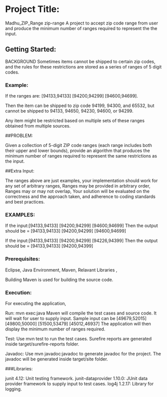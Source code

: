 # Project Title:

Madhu_ZIP_Range
zip-range A project to accept zip code range from user and produce the minimum number of ranges required to represent the the input.

## Getting Started:

BACKGROUND Sometimes items cannot be shipped to certain zip codes, and the rules for these restrictions are stored as a series of ranges of 5 digit codes. 

### Example:

If the ranges are: [94133,94133] [94200,94299] [94600,94699].

Then the item can be shipped to zip code 94199, 94300, and 65532, but cannot be shipped to 94133, 94650, 94230, 94600, or 94299.

Any item might be restricted based on multiple sets of these ranges obtained from multiple sources.

##PROBLEM:

Given a collection of 5-digit ZIP code ranges (each range includes both their upper and lower bounds), provide an algorithm that produces the minimum number of ranges required to represent the same restrictions as the input.

##Extra Input: 

The ranges above are just examples, your implementation should work for any set of arbitrary ranges,
Ranges may be provided in arbitrary order,
Ranges may or may not overlap,
Your solution will be evaluated on the correctness and the approach taken, and adherence to coding standards and best practices.

### EXAMPLES: 

If the input:[94133,94133] [94200,94299] [94600,94699] Then the output should be = [94133,94133] [94200,94299] [94600,94699]

If the input:[94133,94133] [94200,94299] [94226,94399] Then the output should be = [94133,94133] [94200,94399]

### Prerequisites:

Eclipse,
Java Environment,
Maven,
Relavant Libraries ,

Building Maven is used for building the source code.

### Execution:
For executing the application, 

Run: mvn exec:java Maven will compile the test cases and source code. It will wait for user to supply input. Sample input can be [49679,52015] [49800,50000] [51500,53479] [45012,46937] The application will then display the minimum number of ranges required.

Test: Use mvn test to run the test cases. Surefire reports are generated inside target/surefire-reports folder.

Javadoc: Use mvn javadoc:javadoc to generate javadoc for the project. The javadoc will be generated inside target/site folder.

###Libraries: 

junit 4.12: Unit testing framework.
junit-dataprovider 1.10.0: JUnit data provider framework to supply input to test cases.
log4j 1.2.17: Library for logging. 
